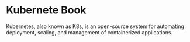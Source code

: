 # Kubernete Book

Kubernetes, also known as K8s, is an open-source system for automating deployment, scaling, and management of containerized applications.